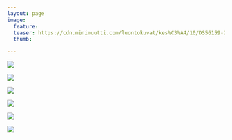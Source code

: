 ```yaml
---
layout: page
image:
  feature:
  teaser: https://cdn.minimuutti.com/luontokuvat/kes%C3%A4/10/DS56159-245px.jpg
  thumb:

---
```


![](https://cdn.minimuutti.com/luontokuvat/kes%C3%A4/10/DS56155-800px.jpg)

![](https://cdn.minimuutti.com/luontokuvat/kes%C3%A4/10/DS56157-800px.jpg)

![](https://cdn.minimuutti.com/luontokuvat/kes%C3%A4/10/DS56159-800px.jpg)

![](https://cdn.minimuutti.com/luontokuvat/kes%C3%A4/10/DS56160-800px.jpg)

![](https://cdn.minimuutti.com/luontokuvat/kes%C3%A4/10/DS56161-800px.jpg)

![](https://cdn.minimuutti.com/luontokuvat/kes%C3%A4/10/DS56162-800px.jpg)
